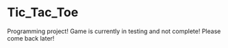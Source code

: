 # Tic_Tac_Toe
Programming project! Game is currently in testing and not complete! Please come back later!
